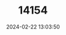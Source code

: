 ---
title: "14154"
category: "Myotis cobanensis"
draft: false
date: 2024-02-22 13:03:50
languages:
  English: ["Guatemalan Myotis"]
---